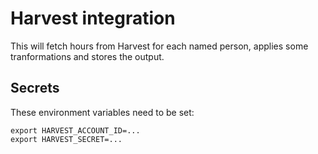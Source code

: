 # Harvest integration

This will fetch hours from Harvest for each named person, applies some tranformations and stores the output. 

## Secrets
These environment variables need to be set:

```
export HARVEST_ACCOUNT_ID=...
export HARVEST_SECRET=...
```  

